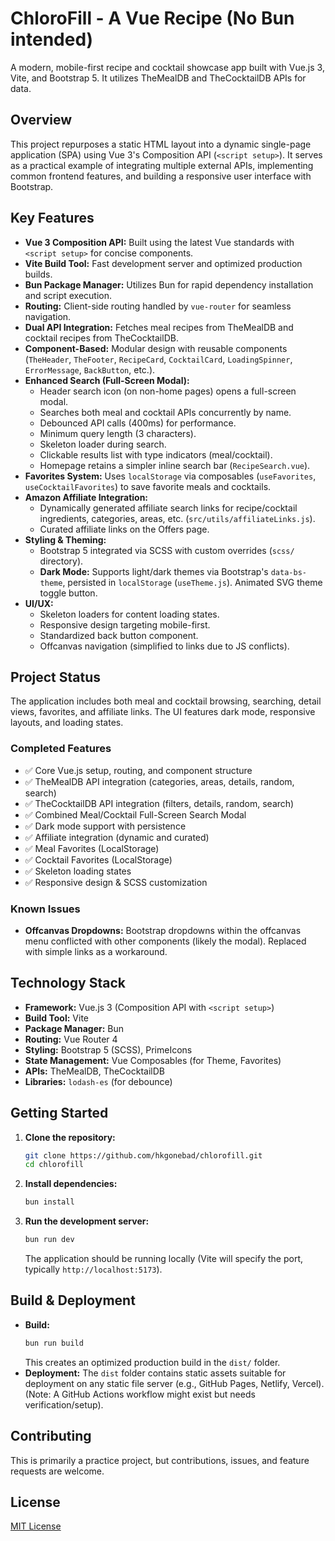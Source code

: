 # ChloroFill - A Vue Recipe (No Bun intended)

A modern, mobile-first recipe and cocktail showcase app built with Vue.js 3, Vite, and Bootstrap 5. It utilizes TheMealDB and TheCocktailDB APIs for data.

## Overview

This project repurposes a static HTML layout into a dynamic single-page application (SPA) using Vue 3's Composition API (`<script setup>`). It serves as a practical example of integrating multiple external APIs, implementing common frontend features, and building a responsive user interface with Bootstrap.

## Key Features

*   **Vue 3 Composition API:** Built using the latest Vue standards with `<script setup>` for concise components.
*   **Vite Build Tool:** Fast development server and optimized production builds.
*   **Bun Package Manager:** Utilizes Bun for rapid dependency installation and script execution.
*   **Routing:** Client-side routing handled by `vue-router` for seamless navigation.
*   **Dual API Integration:** Fetches meal recipes from TheMealDB and cocktail recipes from TheCocktailDB.
*   **Component-Based:** Modular design with reusable components (`TheHeader`, `TheFooter`, `RecipeCard`, `CocktailCard`, `LoadingSpinner`, `ErrorMessage`, `BackButton`, etc.).
*   **Enhanced Search (Full-Screen Modal):**
    *   Header search icon (on non-home pages) opens a full-screen modal.
    *   Searches both meal and cocktail APIs concurrently by name.
    *   Debounced API calls (400ms) for performance.
    *   Minimum query length (3 characters).
    *   Skeleton loader during search.
    *   Clickable results list with type indicators (meal/cocktail).
    *   Homepage retains a simpler inline search bar (`RecipeSearch.vue`).
*   **Favorites System:** Uses `localStorage` via composables (`useFavorites`, `useCocktailFavorites`) to save favorite meals and cocktails.
*   **Amazon Affiliate Integration:**
    *   Dynamically generated affiliate search links for recipe/cocktail ingredients, categories, areas, etc. (`src/utils/affiliateLinks.js`).
    *   Curated affiliate links on the Offers page.
*   **Styling & Theming:**
    *   Bootstrap 5 integrated via SCSS with custom overrides (`scss/` directory).
    *   **Dark Mode:** Supports light/dark themes via Bootstrap's `data-bs-theme`, persisted in `localStorage` (`useTheme.js`). Animated SVG theme toggle button.
*   **UI/UX:**
    *   Skeleton loaders for content loading states.
    *   Responsive design targeting mobile-first.
    *   Standardized back button component.
    *   Offcanvas navigation (simplified to links due to JS conflicts).

## Project Status

The application includes both meal and cocktail browsing, searching, detail views, favorites, and affiliate links. The UI features dark mode, responsive layouts, and loading states.

### Completed Features

*   ✅ Core Vue.js setup, routing, and component structure
*   ✅ TheMealDB API integration (categories, areas, details, random, search)
*   ✅ TheCocktailDB API integration (filters, details, random, search)
*   ✅ Combined Meal/Cocktail Full-Screen Search Modal
*   ✅ Dark mode support with persistence
*   ✅ Affiliate integration (dynamic and curated)
*   ✅ Meal Favorites (LocalStorage)
*   ✅ Cocktail Favorites (LocalStorage)
*   ✅ Skeleton loading states
*   ✅ Responsive design & SCSS customization

### Known Issues

*   **Offcanvas Dropdowns:** Bootstrap dropdowns within the offcanvas menu conflicted with other components (likely the modal). Replaced with simple links as a workaround.

## Technology Stack

*   **Framework:** Vue.js 3 (Composition API with `<script setup>`)
*   **Build Tool:** Vite
*   **Package Manager:** Bun
*   **Routing:** Vue Router 4
*   **Styling:** Bootstrap 5 (SCSS), PrimeIcons
*   **State Management:** Vue Composables (for Theme, Favorites)
*   **APIs:** TheMealDB, TheCocktailDB
*   **Libraries:** `lodash-es` (for debounce)

## Getting Started

1.  **Clone the repository:**
    ```bash
    git clone https://github.com/hkgonebad/chlorofill.git
    cd chlorofill
    ```

2.  **Install dependencies:**
    ```bash
    bun install
    ```

3.  **Run the development server:**
    ```bash
    bun run dev
    ```
    The application should be running locally (Vite will specify the port, typically `http://localhost:5173`).

## Build & Deployment

*   **Build:**
    ```bash
    bun run build
    ```
    This creates an optimized production build in the `dist/` folder.
*   **Deployment:** The `dist` folder contains static assets suitable for deployment on any static file server (e.g., GitHub Pages, Netlify, Vercel). (Note: A GitHub Actions workflow might exist but needs verification/setup).

## Contributing

This is primarily a practice project, but contributions, issues, and feature requests are welcome.

## License

[MIT License](LICENSE)
